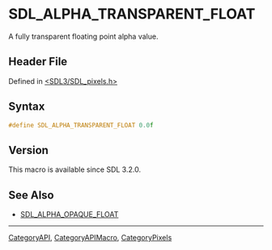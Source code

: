 # SDL_ALPHA_TRANSPARENT_FLOAT

A fully transparent floating point alpha value.

## Header File

Defined in [<SDL3/SDL_pixels.h>](https://github.com/libsdl-org/SDL/blob/main/include/SDL3/SDL_pixels.h)

## Syntax

```c
#define SDL_ALPHA_TRANSPARENT_FLOAT 0.0f
```

## Version

This macro is available since SDL 3.2.0.

## See Also

- [SDL_ALPHA_OPAQUE_FLOAT](SDL_ALPHA_OPAQUE_FLOAT)






----
[CategoryAPI](CategoryAPI), [CategoryAPIMacro](CategoryAPIMacro), [CategoryPixels](CategoryPixels)


